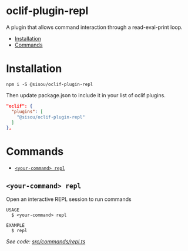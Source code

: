 oclif-plugin-repl
===========

A plugin that allows command interaction through a read-eval-print loop.

<!-- toc -->
* [Installation](#installation)
* [Commands](#commands)
<!-- tocstop -->

# Installation

`npm i -S @sisou/oclif-plugin-repl`

Then update package.json to include it in your list of oclif plugins.

```json
"oclif": {
  "plugins": [
    "@sisou/oclif-plugin-repl"
  ]
},
```

# Commands
<!-- commands -->
* [`<your-command> repl`](#your-command-repl)

## `<your-command> repl`

Open an interactive REPL session to run commands

```
USAGE
  $ <your-command> repl

EXAMPLE
  $ repl
```

_See code: [src/commands/repl.ts](https://github.com/sisou/oclif-plugin-repl/blob/v0.3.1/src/commands/repl.ts)_
<!-- commandsstop -->
